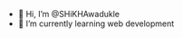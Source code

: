 - 👋 Hi, I’m @SHiKHAwadukle
- 🌱 I’m currently learning web development

<!---
SHiKHAwadukle/SHiKHAwadukle is a ✨ special ✨ repository because its `README.md` (this file) appears on your GitHub profile.
You can click the Preview link to take a look at your changes.
--->

